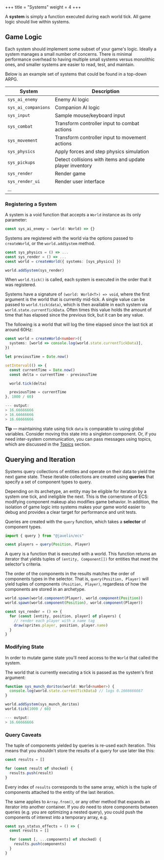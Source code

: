 +++
title = "Systems"
weight = 4
+++

A **system** is simply a function executed during each world tick. All game logic should live within systems.

## Game Logic

Each system should implement some subset of your game's logic. Ideally a system manages a small number of concerns. There is minimal performance overhead to having multiple small systems versus monolithic ones, and smaller systems are easier to read, test, and maintain.

Below is an example set of systems that could be found in a top-down ARPG.

| System            | Description                                                  |
|-------------------|--------------------------------------------------------------|
| `sys_ai_enemy`      | Enemy AI logic                                               |
| `sys_ai_companions` | Companion AI logic                                           |
| `sys_input`         | Sample mouse/keyboard input                                  |
| `sys_combat`        | Transform controller input to combat actions                 |
| `sys_movement`      | Transform controller input to movement actions               |
| `sys_physics`       | Apply forces and step physics simulation                     |
| `sys_pickups`       | Detect collisions with items and update player inventory     |
| `sys_render`        | Render game                                                  |
| `sys_render_ui`     | Render user interface                                        |
| ...               |                                                              |

### Registering a System


A system is a void function that accepts a `World` instance as its only parameter:

```ts
const sys_ai_enemy = (world: World) => {}
```

Systems are registered with the world via the options passed to `createWorld`, or the `world.addSystem` method.

```typescript
const sys_physics = () => ...
const sys_render = () => ...
const world = createWorld({ systems: [sys_physics] })

world.addSystem(sys_render)
```

When `world.tick()` is called, each system is executed in the order that it was registered.

Systems have a signature of `(world: World<T>) => void`, where the first argument is the world that is currently mid-tick. A single value can be passed to `world.tick(data)`, which is then available in each system via `world.state.currentTickData`. Often times this value holds the amount of time that has elapsed since the previous tick, but it can be any value.

The following is a world that will log the time elapsed since the last tick at around 60Hz:

```typescript
const world = createWorld<number>({
  systems: [world => console.log(world.state.currentTickData)],
})

let previousTime = Date.now()

setInterval(() => {
  const currentTime = Date.now()
  const delta = currentTime - previousTime

  world.tick(delta)

  previousTime = currentTime
}, 1000 / 60)

--- output:
> 16.66666666
> 16.66666666
> 16.66666666
```

<aside>
  <p>
    <strong>Tip</strong> — maintaining state using tick <code>data</code> is comparable to using global variables. Consider moving this state into a singleton component. Or, if you need inter-system communication, you can pass messages using topics, which are discussed in the <a href="/ecs/topics">Topics</a> section.
  </p>
</aside>

## Querying and Iteration

Systems query collections of entities and operate on their data to yield the next game state. These iterable collections are created using **queries** that specify a set of component types to query.

Depending on its archetype, an entity may be eligible for iteration by a system one tick, and ineligible the next. This is the cornerstone of ECS: modifying component makeup also modifies game behavior. In addition, the isolation of game logic into systems makes your game world easier to debug and provides a clear target for performance and unit tests.

Queries are created with the `query` function, which takes a **selector** of component types.

```typescript
import { query } from "@javelin/ecs"

const players = query(Position, Player)
```

A query is a function that is executed with a world. This function returns an iterator that yields tuples of `(entity, Component[])` for entities that meet the selector's criteria.

The order of the components in the results matches the order of components types in the selector. That is, `query(Position, Player)` will yield tuples of components `(Position, Player)`, regardless of how the components are stored in an archetype.

```typescript
world.spawn(world.component(Player), world.component(Position))
world.spawn(world.component(Position), world.component(Player))

const sys_render = () => {
  for (const [entity, position, player] of players) {
    // render each player with a name tag
    draw(sprites.player, position, player.name)
  }
}
```

### Modifying State

In order to mutate game state you'll need access to the `World` that called the system.

The world that is currently executing a tick is passed as the system's first argument:

```ts
function sys_munch_doritos(world: World<number>) {
  console.log(world.state.currentTickData) // logs 0.1666666667
}

world.addSystem(sys_munch_doritos)
world.tick(1000 / 60)

--- output:
> 16.66666666
```

### Query Caveats

The tuple of components yielded by queries is re-used each iteration. This means that you shouldn't store the results of a query for use later like this:

```typescript
const results = []

for (const result of shocked) {
  results.push(result)
}
```

Every index of `results` corresponds to the same array, which is the tuple of components attached to the entity of the last iteration.

The same applies to `Array.from()`, or any other method that expands an iterator into another container. If you _do_ need to store components between queries (e.g. you are optimizing a nested query), you could push the components of interest into a temporary array, e.g.

```typescript
const sys_status_effects = () => {
  const results = []

  for (const [, ...components] of shocked) {
    results.push(components)
  }
}
```
